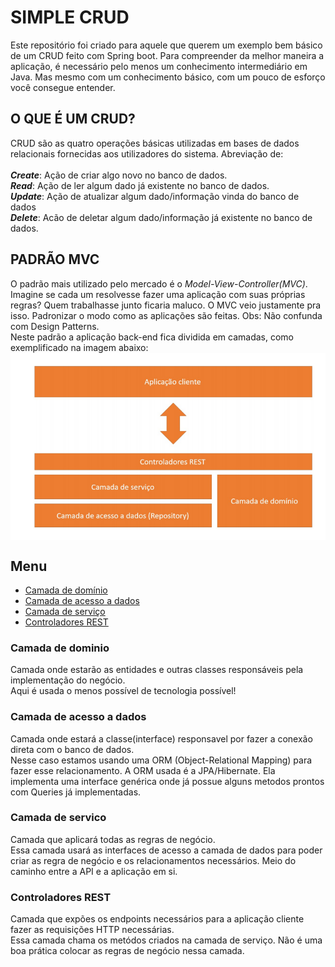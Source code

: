 # SIMPLE CRUD

Este repositório foi criado para aquele que querem um exemplo bem básico de um CRUD feito com Spring boot. Para compreender da melhor maneira a aplicação, é necessário pelo menos um conhecimento intermediário em Java. Mas mesmo com um conhecimento básico, com um pouco de esforço você consegue entender. </br>

## O QUE É UM CRUD?
CRUD são as quatro operações básicas utilizadas em bases de dados relacionais fornecidas aos utilizadores do sistema. Abreviação de: </br>  
*__Create__*: Ação de criar algo novo no banco de dados.
</br>
*__Read__*: Ação de ler algum dado já existente no banco de dados.
</br>
*__Update__*: Ação de atualizar algum dado/informação vinda do banco de dados 
</br>
*__Delete__*: Acão de deletar algum dado/informação já existente no banco de dados.
</br>

## PADRÃO MVC
O padrão mais utilizado pelo mercado é o *Model-View-Controller(MVC)*. </br>
Imagine se cada um resolvesse fazer uma aplicação com suas próprias regras? Quem trabalhasse junto ficaria maluco. O MVC veio justamente pra isso. Padronizar o modo
como as aplicações são feitas. Obs: Não confunda com Design Patterns.</br>
Neste padrão a aplicação back-end fica dividida em camadas, como exemplificado na imagem abaixo:
<img align="center" alt="Padrao MVC" src="doc/imgs/padrao_mvc.png?raw=true" />
## Menu
* [Camada de domínio](#camada-de-dominio)
* [Camada de acesso a dados](#camada-de-acesso-a-dados)
* [Camada de serviço](#camada-de-servico)
* [Controladores REST](#controladores-rest)

### Camada de dominio 
Camada onde estarão as entidades e outras classes responsáveis pela implementação do negócio.</br>
Aqui é usada o menos possível de tecnologia possível!

### Camada de acesso a dados 
Camada onde estará a classe(interface) responsavel por fazer a conexão direta com o banco de dados. </br>
Nesse caso estamos usando uma ORM (Object-Relational Mapping) para fazer esse relacionamento. A ORM usada é a JPA/Hibernate. Ela implementa uma interface genérica onde já possue alguns metodos prontos com Queries já implementadas.

### Camada de servico 
Camada que aplicará todas as regras de negócio. </br>
Essa camada usará as interfaces de acesso a camada de dados para poder criar as regra de negócio e os relacionamentos necessários. Meio do caminho entre a API e a aplicação em si.

### Controladores REST
Camada que expões os endpoints necessários para a aplicação cliente fazer as requisições HTTP necessárias. </br>
Essa camada chama os metódos criados na camada de serviço. Não é uma boa prática colocar as regras de negócio nessa camada. 